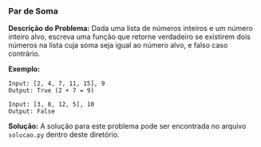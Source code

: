 ### Par de Soma

**Descrição do Problema:**
Dada uma lista de números inteiros e um número inteiro alvo, escreva uma função que retorne verdadeiro se existirem dois números na lista cuja soma seja igual ao número alvo, e falso caso contrário.

**Exemplo:**
```
Input: [2, 4, 7, 11, 15], 9
Output: True (2 + 7 = 9)

Input: [3, 8, 12, 5], 10
Output: False

```

**Solução:**
A solução para este problema pode ser encontrada no arquivo `solucao.py` dentro deste diretório.
